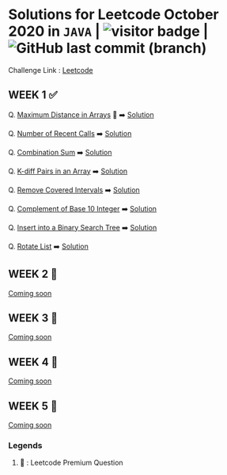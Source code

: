 # Solutions for Leetcode October 2020 in `JAVA`  | <img src="https://visitor-badge.laobi.icu/badge?page_id=abhisheksurve45.leetcode-oct-2020" alt="visitor badge"/> | ![GitHub last commit (branch)](https://img.shields.io/github/last-commit/abhisheksurve45/leetcode-oct-2020/master)

Challenge Link : [Leetcode](https://leetcode.com/explore/featured/card/october-leetcoding-challenge/)

## WEEK 1 ✅

Q. [Maximum Distance in Arrays](https://leetcode.com/explore/featured/card/october-leetcoding-challenge/559/week-1-october-1st-october-7th/3479/) 🔏 ➡️ [Solution](https://github.com/abhisheksurve45/leetcode-oct-2020/blob/master/WEEK1/MaximumDistanceinArrays.java)

Q. [Number of Recent Calls](https://leetcode.com/explore/featured/card/october-leetcoding-challenge/559/week-1-october-1st-october-7th/3480/) ➡️ [Solution](https://github.com/abhisheksurve45/leetcode-oct-2020/blob/master/WEEK1/NumberofRecentCalls.java)

Q. [Combination Sum](https://leetcode.com/explore/featured/card/october-leetcoding-challenge/559/week-1-october-1st-october-7th/3481/) ➡️ [Solution](https://github.com/abhisheksurve45/leetcode-oct-2020/blob/master/WEEK1/CombinationSum.java)

Q. [K-diff Pairs in an Array](https://leetcode.com/explore/featured/card/october-leetcoding-challenge/559/week-1-october-1st-october-7th/3482/) ➡️ [Solution](https://github.com/abhisheksurve45/leetcode-oct-2020/blob/master/WEEK1/KdiffPairsinArray.java)

Q. [Remove Covered Intervals](https://leetcode.com/explore/featured/card/october-leetcoding-challenge/559/week-1-october-1st-october-7th/3483/) ➡️ [Solution](https://github.com/abhisheksurve45/leetcode-oct-2020/blob/master/WEEK1/RemoveCoveredIntervals.java)

Q. [Complement of Base 10 Integer](https://leetcode.com/explore/featured/card/october-leetcoding-challenge/559/week-1-october-1st-october-7th/3484/) ➡️ [Solution](https://github.com/abhisheksurve45/leetcode-oct-2020/blob/master/WEEK1/ComplementofBase10Integer.java)

Q. [Insert into a Binary Search Tree](https://leetcode.com/explore/featured/card/october-leetcoding-challenge/559/week-1-october-1st-october-7th/3485/) ➡️ [Solution](https://github.com/abhisheksurve45/leetcode-oct-2020/blob/master/WEEK1/InsertinBST.java)

Q. [Rotate List](https://leetcode.com/explore/featured/card/october-leetcoding-challenge/559/week-1-october-1st-october-7th/3486/) ➡️ [Solution](https://github.com/abhisheksurve45/leetcode-oct-2020/blob/master/WEEK1/RotateList.java)

## WEEK 2 🚧

[Coming soon](https://leetcode.com/explore/featured/card/october-leetcoding-challenge/)

## WEEK 3 🚧

[Coming soon](https://leetcode.com/explore/featured/card/october-leetcoding-challenge/)

## WEEK 4 🚧

[Coming soon](https://leetcode.com/explore/featured/card/october-leetcoding-challenge/)

## WEEK 5 🚧

[Coming soon](https://leetcode.com/explore/featured/card/october-leetcoding-challenge/)

### Legends 

1. 🔏 : Leetcode Premium Question
